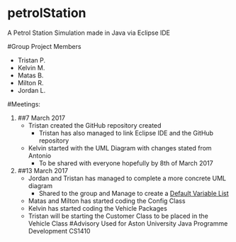 # petrolStation
A Petrol Station Simulation made in Java via Eclipse IDE

#Group Project Members
- Tristan P.
- Kelvin M.
- Matas B.
- Milton R.
- Jordan L.

#Meetings:
1. ##7 March 2017
	* Tristan created the GitHub repository created
		- Tristan has also managed to link Eclipse IDE and the GitHub repository
	* Kelvin started with the UML Diagram with changes stated from Antonio
		- To be shared with everyone hopefully by 8th of March 2017
2. ##13 March 2017
	* Jordan and Tristan has managed to complete a more concrete UML diagram
		- Shared to the group and Manage to create a [Default Variable List](http://github.com)
	* Matas and Milton has started coding the Config Class
	* Kelvin has started coding the Vehicle Packages
	* Tristan will be starting the Customer Class to be placed in the Vehicle Class
#Advisory
Used for Aston University Java Programme Development CS1410